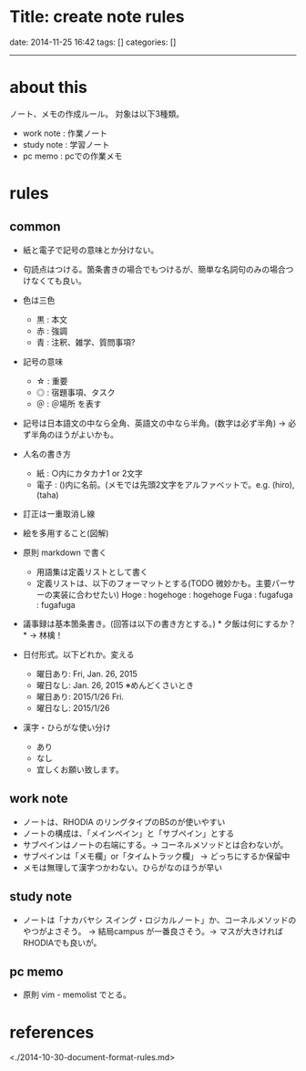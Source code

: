 Title: create note rules
==========
date: 2014-11-25 16:42
tags: []
categories: []
- - -
# about this
ノート、メモの作成ルール。
対象は以下3種類。

* work note : 作業ノート
* study note : 学習ノート
* pc memo : pcでの作業メモ

# rules
## common
* 紙と電子で記号の意味とか分けない。
* 句読点はつける。箇条書きの場合でもつけるが、簡単な名詞句のみの場合つけなくても良い。
* 色は三色
	* 黒 : 本文
	* 赤 : 強調
	* 青 : 注釈、雑学、質問事項?
* 記号の意味
	* ☆ : 重要
	* ◎ : 宿題事項、タスク
	* ＠ : ＠場所 を表す

* 記号は日本語文の中なら全角、英語文の中なら半角。(数字は必ず半角) -> 必ず半角のほうがよいかも。
* 人名の書き方
	* 紙 : ○内にカタカナ1 or 2文字
	* 電子 : ()内に名前。(メモでは先頭2文字をアルファベットで。e.g. (hiro), (taha)
* 訂正は一重取消し線
* 絵を多用すること(図解)
* 原則 markdown で書く
	* 用語集は定義リストとして書く
	* 定義リストは、以下のフォーマットとする(TODO 微妙かも。主要パーサーの実装に合わせたい)
			Hoge
			: hogehoge
			: hogehoge
			Fuga
			: fugafuga
			: fugafuga
* 議事録は基本箇条書き。(回答は以下の書き方とする。)
		* 夕飯は何にするか？
			* -> 林檎！
* 日付形式。以下どれか。変える
	* 曜日あり: Fri, Jan. 26, 2015
	* 曜日なし: Jan. 26, 2015
	※めんどくさいとき
	* 曜日あり: 2015/1/26 Fri.
	* 曜日なし: 2015/1/26
* 漢字・ひらがな使い分け
	* あり
	* なし
	* 宜しくお願い致します。

## work note
* ノートは、RHODIA のリングタイプのB5のが使いやすい
* ノートの構成は、「メインペイン」と「サブペイン」とする
* サブペインはノートの右端にする。-> コーネルメソッドとは合わないが。
* サブペインは「メモ欄」or「タイムトラック欄」 -> どっちにするか保留中
* メモは無理して漢字つかわない。ひらがなのほうが早い

## study note
* ノートは「ナカバヤシ スイング・ロジカルノート」か、コーネルメソッドのやつがよさそう。
-> 結局campus が一番良さそう。-> マスが大きければRHODIAでも良いが。

## pc memo
* 原則 vim - memolist でとる。

# references
<./2014-10-30-document-format-rules.md>

